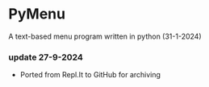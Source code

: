 # PyMenu
A text-based menu program written in python (31-1-2024)


### update 27-9-2024
- Ported from Repl.It to GitHub for archiving
